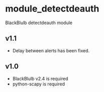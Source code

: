module_detectdeauth
==============

BlackBlulb detectdeauth module


v1.1
---------------------------------
- Delay between alerts has been fixed.


v1.0
---------------------------------
- BlackBlulb v2.4 is required
- python-scapy is required


